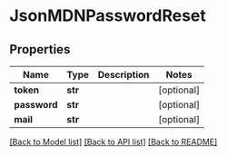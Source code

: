 # JsonMDNPasswordReset


## Properties
Name | Type | Description | Notes
------------ | ------------- | ------------- | -------------
**token** | **str** |  | [optional] 
**password** | **str** |  | [optional] 
**mail** | **str** |  | [optional] 

[[Back to Model list]](../README.md#documentation-for-models) [[Back to API list]](../README.md#documentation-for-api-endpoints) [[Back to README]](../README.md)


